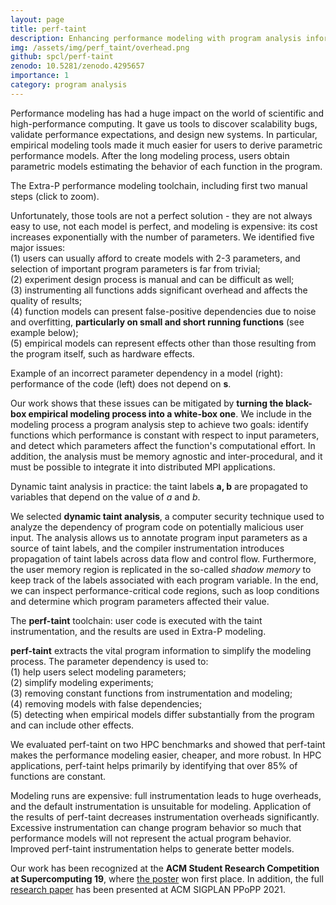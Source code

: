 ```yaml
---
layout: page
title: perf-taint
description: Enhancing performance modeling with program analysis information.
img: /assets/img/perf_taint/overhead.png
github: spcl/perf-taint
zenodo: 10.5281/zenodo.4295657
importance: 1
category: program analysis
---
```


Performance modeling has had a huge impact on the world of scientific and high-performance computing.
It gave us tools to discover scalability bugs, validate performance expectations, and design new systems.
In particular, empirical modeling tools made it much easier for users to derive parametric performance
models. After the long modeling process, users obtain parametric models estimating the behavior
of each function in the program.

<div class="img-magnifier-container" style="vertical-align:middle; text-align:center">
    <a href="/assets/img/perf_taint/modeling_framework.png">
      <img class="img-fluid rounded z-depth-1" src="{{ '/assets/img/perf_taint/modeling_framework.png' | relative_url }}" alt="" title="Performance modeling framework."/>
    </a>
</div>
<div class="caption">
  The Extra-P performance modeling toolchain, including first two manual steps (click to zoom).
</div>

Unfortunately, those tools are not a perfect solution - they are not always easy to use,
not each model is perfect, and modeling is expensive: its cost increases exponentially with the number of parameters.
We identified five major issues:  
(1) users can usually afford to create models with 2-3 parameters, and selection of important program parameters is far from trivial;  
(2) experiment design process is manual and can be difficult as well;  
(3) instrumenting all functions adds significant overhead and affects the quality of results;  
(4) function models can present false-positive dependencies due to noise and overfitting,
**particularly on small and short running functions** (see example below);  
(5) empirical models can represent effects other than those resulting from the program itself, such as hardware effects.

<div class="row justify-content-sm-center align-items-center">
  <div class="col-sm-8 mt-3 mt-md-0">
    <a href="/assets/img/perf_taint/false_model_code.png">
      <img class="img-fluid rounded z-depth-1" src="{{ '/assets/img/perf_taint/false_model_code.png' | relative_url }}" alt="" title="Performance modeling framework."/>
    </a>
  </div>
  <div class="col-sm-4 mt-3 mt-md-0">
    <a href="/assets/img/perf_taint/false_model.png">
      <img class="img-fluid rounded z-depth-1" src="{{ '/assets/img/perf_taint/false_model.png' | relative_url }}" alt="" title="Performance modeling framework."/>
    </a>
  </div>
</div>
<div class="caption">
  Example of an incorrect parameter dependency in a model (right): performance of the code (left) does not depend on <b>s</b>.
</div>

Our work shows that these issues can be mitigated by **turning the black-box empirical
modeling process into a white-box one**. We include in the modeling process a program analysis step
to achieve two goals: identify functions which performance is constant with respect to input parameters,
and detect which parameters affect the function's computational effort. In addition, the analysis must be memory agnostic
and inter-procedural, and it must be possible to integrate it into distributed MPI applications.

<div class="img-magnifier-container" style="vertical-align:middle; text-align:center">
    <a href="/assets/img/perf_taint/taint_analysis.png">
      <img class="img-fluid rounded z-depth-1" src="{{ '/assets/img/perf_taint/taint_analysis.png' | relative_url }}" alt="" title="Dynamic taint analysis."/>
    </a>
</div>
<div class="caption">
  Dynamic taint analysis in practice: the taint labels <b>a, b</b> are propagated to variables that depend on the value of <em>a</em> and <em>b</em>.
</div>

We selected **dynamic taint analysis**, a computer security technique used to analyze the dependency
of program code on potentially malicious user input.
The analysis allows us to annotate program input parameters as a source of taint labels, and the
compiler instrumentation introduces propagation of taint labels across data flow and control flow.
Furthermore, the user memory region is replicated in the
so-called _shadow memory_ to keep track of the labels associated with each program variable.
In the end, we can inspect performance-critical code regions, such as loop conditions
and determine which program parameters affected their value.

<div class="img-magnifier-container" style="vertical-align:middle; text-align:center">
    <a href="/assets/img/perf_taint/perf_taint.png">
      <img class="img-fluid rounded z-depth-1" src="{{ '/assets/img/perf_taint/perf_taint.png' | relative_url }}" alt="" title="perf-taint."/>
    </a>
</div>
<div class="caption">
  The <b>perf-taint</b> toolchain: user code is executed with the taint instrumentation, and the results are used in Extra-P modeling.
</div>

**perf-taint** extracts the vital program information to simplify the modeling process.
The parameter dependency is used to:  
(1) help users select modeling parameters;  
(2) simplify modeling experiments;  
(3) removing constant functions from instrumentation and modeling;  
(4) removing models with false dependencies;  
(5) detecting when empirical models differ substantially from the program and can include other effects.

We evaluated perf-taint on two HPC benchmarks and showed that perf-taint makes the performance
modeling easier, cheaper, and more robust.
In HPC applications, perf-taint helps primarily by identifying that over 85% of functions are constant.

<div class="img-magnifier-container" style="vertical-align:middle; text-align:center">
    <a href="/assets/img/perf_taint/overhead.png">
      <img class="img-fluid rounded z-depth-1" src="{{ '/assets/img/perf_taint/overhead.png' | relative_url }}" alt="" title="Instrumentation overhead."/>
    </a>
</div>
<div class="caption">
  Modeling runs are expensive: full instrumentation leads to huge overheads, and the default instrumentation is unsuitable for modeling.
  Application of the results of perf-taint decreases instrumentation overheads significantly.
</div>

<div class="img-magnifier-container" style="vertical-align:middle; text-align:center">
    <a href="/assets/img/perf_taint/intrusion.png">
      <img class="img-fluid rounded z-depth-1" src="{{ '/assets/img/perf_taint/intrusion.png' | relative_url }}" alt="" title="Instrumentation intrusion."/>
    </a>
</div>
<div class="caption">
  Excessive instrumentation can change program behavior so much that performance models will not represent
the actual program behavior. Improved perf-taint instrumentation helps to generate better models.
</div>

Our work has been recognized at the **ACM Student Research Competition at Supercomputing 19**,
where [the poster](/publications#2019perftaint) won first place.
In addition, the full [research paper](/publications#2021perftaint) has been presented at ACM SIGPLAN PPoPP 2021.

